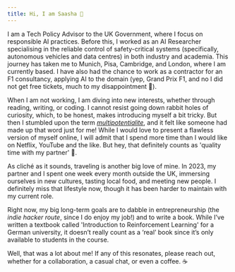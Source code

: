 ```yaml
---
title: Hi, I am Saasha 👋
---
```



I am a Tech Policy Advisor to the UK Government, where I focus on responsible AI practices. Before this, I worked as an AI Researcher specialising in the reliable control of safety-critical systems (specifically, autonomous vehicles and data centres) in both industry and academia. This journey has taken me to Munich, Pisa, Cambridge, and London, where I am currently based. I have also had the chance to work as a contractor for an F1 consultancy, applying AI to the domain (yep, Grand Prix F1, and no I did not get free tickets, much to my disappointment 🥲).

When I am not working, I am diving into new interests, whether through reading, writing, or coding. I cannot resist going down rabbit holes of curiosity, which, to be honest, makes introducing myself a bit tricky. But then I stumbled upon the term [_multipotentialite_](https://youtu.be/GYxB5uthnKA?si=P7MJ4SDVxd03_Z1W), and it felt like someone had made up that word just for me! While I would love to present a flawless version of myself online, I will admit that I spend more time than I would like on Netflix, YouTube and the like. But hey, that definitely counts as 'quality time with my partner' 👀.

As cliché as it sounds, traveling is another big love of mine. In 2023, my partner and I spent one week every month outside the UK, immersing ourselves in new cultures, tasting local food, and meeting new people. I definitely miss that lifestyle now, though it has been harder to maintain with my current role.

Right now, my big long-term goals are to dabble in entrepreneurship (the *indie hacker route*, since I do enjoy my job!) and to write a book. While I’ve written a textbook called 'Introduction to Reinforcement Learning' for a German university, it doesn’t really count as a ‘real’ book since it’s only available to students in the course.

Well, that was a lot about me! If any of this resonates, please reach out, whether for a collaboration, a casual chat, or even a coffee. ☕️

